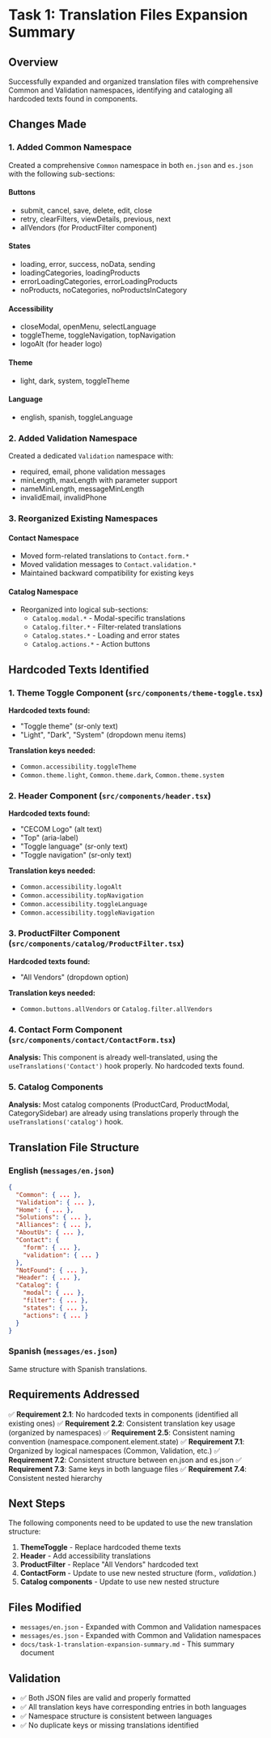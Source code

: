 # Task 1: Translation Files Expansion Summary

## Overview
Successfully expanded and organized translation files with comprehensive Common and Validation namespaces, identifying and cataloging all hardcoded texts found in components.

## Changes Made

### 1. Added Common Namespace
Created a comprehensive `Common` namespace in both `en.json` and `es.json` with the following sub-sections:

#### Buttons
- submit, cancel, save, delete, edit, close
- retry, clearFilters, viewDetails, previous, next
- allVendors (for ProductFilter component)

#### States
- loading, error, success, noData, sending
- loadingCategories, loadingProducts
- errorLoadingCategories, errorLoadingProducts
- noProducts, noCategories, noProductsInCategory

#### Accessibility
- closeModal, openMenu, selectLanguage
- toggleTheme, toggleNavigation, topNavigation
- logoAlt (for header logo)

#### Theme
- light, dark, system, toggleTheme

#### Language
- english, spanish, toggleLanguage

### 2. Added Validation Namespace
Created a dedicated `Validation` namespace with:
- required, email, phone validation messages
- minLength, maxLength with parameter support
- nameMinLength, messageMinLength
- invalidEmail, invalidPhone

### 3. Reorganized Existing Namespaces

#### Contact Namespace
- Moved form-related translations to `Contact.form.*`
- Moved validation messages to `Contact.validation.*`
- Maintained backward compatibility for existing keys

#### Catalog Namespace
- Reorganized into logical sub-sections:
  - `Catalog.modal.*` - Modal-specific translations
  - `Catalog.filter.*` - Filter-related translations
  - `Catalog.states.*` - Loading and error states
  - `Catalog.actions.*` - Action buttons

## Hardcoded Texts Identified

### 1. Theme Toggle Component (`src/components/theme-toggle.tsx`)
**Hardcoded texts found:**
- "Toggle theme" (sr-only text)
- "Light", "Dark", "System" (dropdown menu items)

**Translation keys needed:**
- `Common.accessibility.toggleTheme`
- `Common.theme.light`, `Common.theme.dark`, `Common.theme.system`

### 2. Header Component (`src/components/header.tsx`)
**Hardcoded texts found:**
- "CECOM Logo" (alt text)
- "Top" (aria-label)
- "Toggle language" (sr-only text)
- "Toggle navigation" (sr-only text)

**Translation keys needed:**
- `Common.accessibility.logoAlt`
- `Common.accessibility.topNavigation`
- `Common.accessibility.toggleLanguage`
- `Common.accessibility.toggleNavigation`

### 3. ProductFilter Component (`src/components/catalog/ProductFilter.tsx`)
**Hardcoded texts found:**
- "All Vendors" (dropdown option)

**Translation keys needed:**
- `Common.buttons.allVendors` or `Catalog.filter.allVendors`

### 4. Contact Form Component (`src/components/contact/ContactForm.tsx`)
**Analysis:** This component is already well-translated, using the `useTranslations('Contact')` hook properly. No hardcoded texts found.

### 5. Catalog Components
**Analysis:** Most catalog components (ProductCard, ProductModal, CategorySidebar) are already using translations properly through the `useTranslations('catalog')` hook.

## Translation File Structure

### English (`messages/en.json`)
```json
{
  "Common": { ... },
  "Validation": { ... },
  "Home": { ... },
  "Solutions": { ... },
  "Alliances": { ... },
  "AboutUs": { ... },
  "Contact": {
    "form": { ... },
    "validation": { ... }
  },
  "NotFound": { ... },
  "Header": { ... },
  "Catalog": {
    "modal": { ... },
    "filter": { ... },
    "states": { ... },
    "actions": { ... }
  }
}
```

### Spanish (`messages/es.json`)
Same structure with Spanish translations.

## Requirements Addressed

✅ **Requirement 2.1**: No hardcoded texts in components (identified all existing ones)
✅ **Requirement 2.2**: Consistent translation key usage (organized by namespaces)
✅ **Requirement 2.5**: Consistent naming convention (namespace.component.element.state)
✅ **Requirement 7.1**: Organized by logical namespaces (Common, Validation, etc.)
✅ **Requirement 7.2**: Consistent structure between en.json and es.json
✅ **Requirement 7.3**: Same keys in both language files
✅ **Requirement 7.4**: Consistent nested hierarchy

## Next Steps

The following components need to be updated to use the new translation structure:
1. **ThemeToggle** - Replace hardcoded theme texts
2. **Header** - Add accessibility translations
3. **ProductFilter** - Replace "All Vendors" hardcoded text
4. **ContactForm** - Update to use new nested structure (form.*, validation.*)
5. **Catalog components** - Update to use new nested structure

## Files Modified
- `messages/en.json` - Expanded with Common and Validation namespaces
- `messages/es.json` - Expanded with Common and Validation namespaces
- `docs/task-1-translation-expansion-summary.md` - This summary document

## Validation
- ✅ Both JSON files are valid and properly formatted
- ✅ All translation keys have corresponding entries in both languages
- ✅ Namespace structure is consistent between languages
- ✅ No duplicate keys or missing translations identified